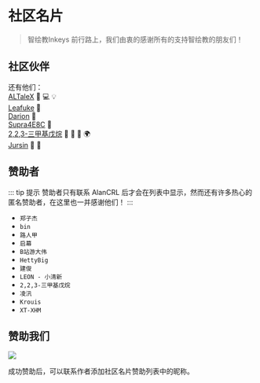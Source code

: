 # <i class="fa-solid fa-people-group"></i> 社区名片

<ArticleMetadata />

<script setup>
import { VPTeamMembers } from 'vitepress/theme'

const members = [
  {
    avatar: 'https://www.github.com/Alan-CRL.png',
    name: 'Alan CRL',
    title: '🚧 💻 🎨 📖 📹 👀 🎭 📦 🚇 ✅',
    links: [
      { icon: 'github', link: 'https://github.com/Alan-CRL' },
      { icon: 'qq', link: 'https://tool.gljlw.com/qq/?qq=2685549821' },
      { icon: 'bilibili', link: 'https://space.bilibili.com/1330313497' },
      { icon: 'maildotru', link: 'mailto:alan-crl@foxmail.com' }
    ]
  },
  {
    avatar: 'https://www.github.com/Flysoft.png',
    name: 'Flysoft',
    title: '💻 🤔 💡',
    links: [
      { icon: 'github', link: 'https://github.com/Flysoft' },
      { icon: 'qq', link: 'https://tool.gljlw.com/qq/?qq=1518192087' }
    ]
  },
  {
    avatar: 'https://www.github.com/lh11117.png',
    name: 'lh11117',
    title: '💻 🤔',
    links: [
      { icon: 'github', link: 'https://github.com/lh11117' },
      { icon: 'qq', link: 'https://tool.gljlw.com/qq/?qq=1306425714' }
    ]
  },
]
</script>

> 智绘教Inkeys 前行路上，我们由衷的感谢所有的支持智绘教的朋友们！

## 社区伙伴

<VPTeamMembers size="medium" :members="members" />

还有他们：  
[ALTaleX](https://github.com/ALTaleX531) 🤔 💻 💡  
[Leafuke](https://github.com/Leafuke) 🤔  
[Darion](https://github.com/Darion) 🤔  
[Supra4E8C](https://github.com/LTbinglingfeng) 🤔  
[2,2,3-三甲基戊烷](https://github.com/2-2-3-trimethylpentane) 🤔 📝 📖 🌍  
[Jursin](https://github.com/Jursin) 🤔 🎨  

## 赞助者

::: tip 提示
赞助者只有联系 AlanCRL 后才会在列表中显示，然而还有许多热心的匿名赞助者，在这里也一并感谢他们！
:::

- `郑子杰` <Badge type="tip" text="CNY 151.2" />
- `bin` <Badge type="tip" text="CNY 100" />
- `路人甲` <Badge type="tip" text="CNY 100" />
- `启幕` <Badge type="tip" text="CNY 66" />
- `B站游大伟` <Badge type="tip" text="CNY 20" />
- `HettyBig` <Badge type="tip" text="CNY 20" />
- `建俊` <Badge type="tip" text="CNY 19.99" />
- `LEON - 小清新` <Badge type="tip" text="CNY 19.99" />
- `2,2,3-三甲基戊烷` <Badge type="tip" text="CNY 10" />
- `凌汛` <Badge type="tip" text="CNY 9.99" />
- `Krouis` <Badge type="tip" text="CNY 9.99" />
- `XT-XHM` <Badge type="tip" text="CNY 6.66" />

## 赞助我们

![](/SettingSponsor.png)

成功赞助后，可以联系作者添加社区名片赞助列表中的昵称。